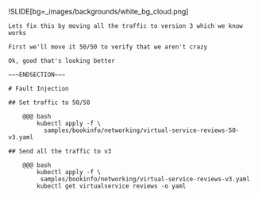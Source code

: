 <!SLIDE center full-page background-fit >
!SLIDE[bg=_images/backgrounds/white_bg_cloud.png]

~~~SECTION:notes~~~
Lets fix this by moving all the traffic to version 3 which we know works

First we'll move it 50/50 to verify that we aren't crazy

Ok, good that's looking better

~~~ENDSECTION~~~

# Fault Injection

## Set traffic to 50/50

    @@@ bash
        kubectl apply -f \
          samples/bookinfo/networking/virtual-service-reviews-50-v3.yaml

## Send all the traffic to v3

    @@@ bash
        kubectl apply -f \
         samples/bookinfo/networking/virtual-service-reviews-v3.yaml
        kubectl get virtualservice reviews -o yaml
